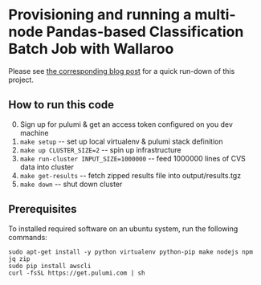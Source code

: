 # Provisioning and running a multi-node Pandas-based Classification Batch Job with Wallaroo

Please see [the corresponding blog
post](https://blog.wallaroolabs.com/2018/10/spinning-up-a-wallaroo-cluster-is-easy/)
for a quick run-down of this project.

## How to run this code

0. Sign up for pulumi & get an access token configured on you dev machine
1. `make setup`  -- set up local virtualenv & pulumi stack definition
2. `make up CLUSTER_SIZE=2`     -- spin up infrastructure
3. `make run-cluster INPUT_SIZE=1000000`  -- feed 1000000 lines of CVS data into cluster
4. `make get-results` -- fetch zipped results file into output/results.tgz
5. `make down` -- shut down cluster


## Prerequisites

To installed required software on an ubuntu system, run the following commands:

```
sudo apt-get install -y python virtualenv python-pip make nodejs npm jq zip
sudo pip install awscli
curl -fsSL https://get.pulumi.com | sh
```
